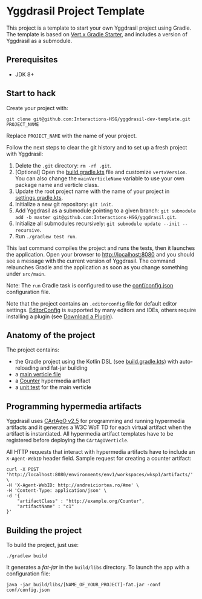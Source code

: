 # Yggdrasil Project Template

This project is a template to start your own Yggdrasil project using Gradle. The template is based
on [Vert.x Gradle Starter](https://github.com/vert-x3/vertx-gradle-starter), and includes a version
of Yggdrasil as a submodule.

## Prerequisites

* JDK 8+

## Start to hack

Create your project with:

```shell
git clone git@github.com:Interactions-HSG/yggdrasil-dev-template.git PROJECT_NAME
```

Replace `PROJECT_NAME` with the name of your project.

Follow the next steps to clear the git history and to set up a fresh project with Yggdrasil:

1. Delete the `.git` directory: `rm -rf .git`.
2. [Optional] Open the [build.gradle.kts](build.gradle.kts) file and customize `vertxVersion`. You
   can also change the `mainVerticleName` variable to use your own package name and verticle class.
3. Update the root project name with the name of your project in
   [settings.gradle.kts](settings.gradle.kts).
4. Initialize a new git repository: `git init`.
5. Add Yggdrasil as a submodule pointing to a given branch:
   `git submodule add -b master git@github.com:Interactions-HSG/yggdrasil.git`.
6. Initialize all submodules recursively: `git submodule update --init --recursive`.
7. Run `./gradlew test run`.

This last command compiles the project and runs the tests, then  it launches the application. Open your
browser to [http://localhost:8080](http://localhost:8080) and you should see a message with the
current version of Yggdrasil. The command relaunches Gradle and the application as soon as you change
something under `src/main`.

Note: The `run` Gradle task is configured to use the [conf/config.json](conf/config.json)
configuration file.

Note that the project contains an `.editorconfig` file for default editor settings.
[EditorConfig](https://editorconfig.org/) is supported by many editors and IDEs, others require
installing a plugin (see [Download a Plugin](http://editorconfig.org/#download)).

## Anatomy of the project

The project contains:

* the Gradle project using the Kotlin DSL (see [build.gradle.kts](build.gradle.kts)) with
  auto-reloading and fat-jar building
* a [main verticle file](src/main/java/org/hyperagents/yggdrasil/dev/MainVerticle.java)
* a [Counter](src/main/java/ch/unisg/ics/interactions/Counter.java) hypermedia artifact
* a [unit test](src/main/test/org/hyperagents/yggdrasil/dev/MainVerticleTest.java) for the main
  verticle

## Programming hypermedia artifacts

Yggdrasil uses [CArtAgO v2.5](https://github.com/cartago-lang/cartago) for programming and running
hypermedia artifacts and it generates a W3C WoT TD for each virtual artifact when the artifact is
instantiated. All hypermedia artifact templates have to be registered before deploying the
`CArtAgOVerticle`.

All HTTP requests that interact with hypermedia artifacts have to include an `X-Agent-WebID` header
field. Sample request for creating a counter artifact:

```shell
curl -X POST 'http://localhost:8080/environments/env1/workspaces/wksp1/artifacts/' \
-H 'X-Agent-WebID: http://andreiciortea.ro/#me' \
-H 'Content-Type: application/json' \
-d '{
    "artifactClass" : "http://example.org/Counter",
    "artifactName" : "c1"
}'
```

## Building the project

To build the project, just use:

```shell
./gradlew build
```

It generates a _fat-jar_ in the `build/libs` directory. To launch the app with a configuration file:

```shell
java -jar build/libs/[NAME_OF_YOUR_PROJECT]-fat.jar -conf conf/config.json
```
